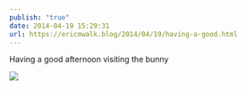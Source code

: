 ```yaml
---
publish: "true"
date: 2014-04-19 15:29:31
url: https://ericmwalk.blog/2014/04/19/having-a-good.html
---
```


Having a good afternoon visiting the bunny

![](https://ericmwalk.blog/uploads/2022/35629d8450.jpg)